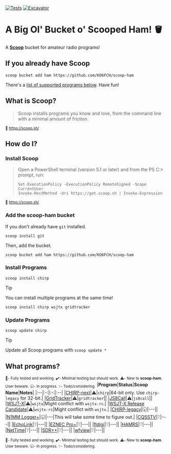 [![Tests](https://github.com/KO6FCH/scoop-ham/actions/workflows/ci.yml/badge.svg)](https://github.com/KO6FCH/scoop-ham/actions/workflows/ci.yml) [![Excavator](https://github.com/KO6FCH/scoop-ham/actions/workflows/excavator.yml/badge.svg)](https://github.com/KO6FCH/scoop-ham/actions/workflows/excavator.yml)
# A Big Ol' Bucket o' Scooped Ham! 🪣
A **[Scoop](https://scoop.sh/)** bucket for amateur radio programs!
## If you already have Scoop
```pwsh
scoop bucket add ham https://github.com/KO6FCH/scoop-ham
```
There's a [list of supported programs below](#scoop-ham.programs). Have fun!
## What is Scoop?
> Scoop installs programs you know and love, from the command line with a minimal amount of friction.

<sup>:link: https://scoop.sh/</sup>
## How do I?
### Install Scoop
> Open a PowerShell terminal (version 5.1 or later) and from the PS C:\> prompt, run:
> ```pwsh
> Set-ExecutionPolicy -ExecutionPolicy RemoteSigned -Scope CurrentUser
> Invoke-RestMethod -Uri https://get.scoop.sh | Invoke-Expression
> ```
<sup>:link: https://scoop.sh/</sup>
### Add the **scoop-ham** bucket
If you don't already have `git` installed.
```pwsh
scoop install git
```
Then, add the bucket.
```pwsh
scoop bucket add ham https://github.com/KO6FCH/scoop-ham
```
### Install Programs
```pwsh
scoop install chirp
```
> [!TIP]
> You can install multiple programs at the same time!
>
> `scoop install chirp wsjtx gridtracker`

### Update Programs
```pwsh
scoop update chirp
```
> [!TIP]
> Update all Scoop programs with `scoop update *`

## <a name="scoop-ham.programs">What programs?</a>
<sub>:100:- Fully tested and working. :heavy_check_mark:- Minimal testing but should work. :warning:- New to **scoop-ham**. User beware. :clock730:- In progress. :grey_question:- Todo/considering.</sub>
|**Program**|**Status**|**Scoop Name**|**Notes**|
|:--|:-:|:-:|:--|
|[CHIRP-next](https://chirpmyradio.com/)|:warning:|`chirp`|64-bit only. Use `chirp-legacy` for 32-bit.|
|[GridTracker](https://gridtracker.org)|:warning:|`gridtracker`||
|[JS8Call](http://js8call.com/)|:warning:|`js8call`||
|[WSJT-X](https://wsjt.sourceforge.io/wsjtx.html)|:warning:|`wsjtx`|Might conflict with `wsjtx-rc`.|
|[WSJT-X Release Candidate](https://wsjt.sourceforge.io/wsjtx.html)|:warning:|`wsjtx-rc`|Might conflict with `wsjtx`.|
|[CHIRP-legacy](https://chirpmyradio.com/)|:clock730:|---||
|[N1MM Logger+](https://n1mmwp.hamdocs.com/)|:clock730:|---|This will take some time to figure out.|
|[CQSSTV](https://www.cqsstv.com/)|:grey_question:|---||
|[EchoLink](https://www.echolink.org/)|:grey_question:|---||
|[EZNEC Pro+](https://www.eznec.com/)|:grey_question:|---||
|[fldigi](http://www.w1hkj.com/)|:grey_question:|---||
|[HAMRS](https://hamrs.app/)|:grey_question:|---||
|[NetTime](https://www.timesynctool.com/)|:grey_question:|---||
|[SDR++](https://www.sdrpp.org/)|:grey_question:|---||
|[wfview](https://wfview.org/)|:grey_question:|---||

<sup>:100:- Fully tested and working. :heavy_check_mark:- Minimal testing but should work. :warning:- New to **scoop-ham**. User beware. :clock730:- In progress. :grey_question:- Todo/considering.</sup>
